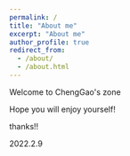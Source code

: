 ```yaml
---
permalink: /
title: "About me"
excerpt: "About me"
author_profile: true
redirect_from: 
  - /about/
  - /about.html
---
```


Welcome to ChengGao's zone

Hope you will enjoy yourself!

thanks!!

2022.2.9


